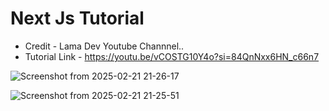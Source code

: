 # Next Js Tutorial
- Credit - Lama Dev Youtube Channnel..
- Tutorial Link - https://youtu.be/vCOSTG10Y4o?si=84QnNxx6HN_c66n7

![Screenshot from 2025-02-21 21-26-17](https://github.com/user-attachments/assets/fc387940-338e-423f-86b5-9602fcddd1e4)

![Screenshot from 2025-02-21 21-25-51](https://github.com/user-attachments/assets/d4decc3c-b12a-40fa-bcfa-8692c8456a47)

